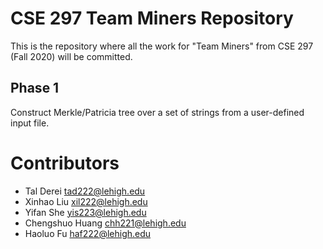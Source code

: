 # CSE 297 Team Miners Repository
This is the repository where all the work for "Team Miners" from CSE 297 (Fall 2020) will be committed.

## Phase 1
Construct Merkle/Patricia tree over a set of strings from a user-defined input file.

# Contributors
- Tal Derei <tad222@lehigh.edu>
- Xinhao Liu <xil222@lehigh.edu>
- Yifan She <yis223@lehigh.edu>
- Chengshuo Huang <chh221@lehigh.edu>
- Haoluo Fu <haf222@lehigh.edu>


